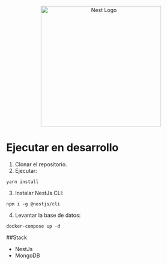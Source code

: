 <p align="center">
  <a href="http://nestjs.com/" target="blank"><img src="https://nestjs.com/img/logo_text.svg" width="320" alt="Nest Logo" /></a>
</p>

# Ejecutar en desarrollo

1. Clonar el repositorio.
2. Ejecutar:
```
yarn install
```
3. Instalar NestJs CLI:
```
npm i -g @nestjs/cli
```
4. Levantar la base de datos:
````
docker-compose up -d
````


##Stack
* NestJs
* MongoDB

